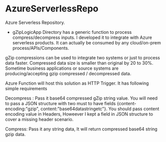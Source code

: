 # AzureServerlessRepo
Azure Serverless Repository. 

- gZipLogicApp Directory has a generic function to process compress/decompress inputs. I developed it to integrate with Azure serverless products. It can actually be consumed by any cloud/on-prem process/APIs/Components. 

gZip compressions can be used to integrate two systems or just to process data faster. Compressed data size is smaller than original by 20 to 30%. Sometime business applications or source systems are producing/accepting gzip compressed / decompressed data. 

Azure Function will host this solution as HTTP Trigger. It has following simple requirements

Decompress : Pass it base64 compressed gZip string value. You will need to pass a JSON structure with two must to have fields {content-encoding:"gzip", content:"base64datastringetc"}. You should pass content encoding value in Headers, Howeever I kept a field in JSON structure to cover a missing header scenario. 

Compress: Pass it any string data, It will return compressed base64 string gzip data. 

